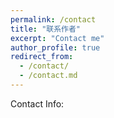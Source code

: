 ```yaml
---
permalink: /contact
title: "联系作者"
excerpt: "Contact me"
author_profile: true
redirect_from: 
  - /contact/
  - /contact.md
---
```


Contact Info: 
